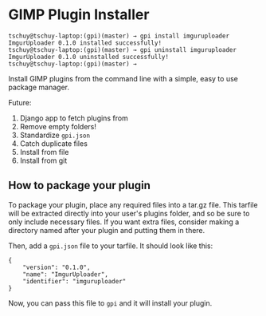 # GIMP Plugin Installer

```
tschuy@tschuy-laptop:(gpi)(master) → gpi install imguruploader
ImgurUploader 0.1.0 installed successfully!
tschuy@tschuy-laptop:(gpi)(master) → gpi uninstall imguruploader
ImgurUploader 0.1.0 uninstalled successfully!
tschuy@tschuy-laptop:(gpi)(master) →
```

Install GIMP plugins from the command line with a simple, easy to use package
manager.

Future:

1. Django app to fetch plugins from
2. Remove empty folders!
3. Standardize ``gpi.json``
4. Catch duplicate files
5. Install from file
6. Install from git

How to package your plugin
--------------------------

To package your plugin, place any required files into a tar.gz file. This
tarfile will be extracted directly into your user's plugins folder, and so be
sure to only include necessary files. If you want extra files, consider making
a directory named after your plugin and putting them in there.

Then, add a ``gpi.json`` file to your tarfile. It should look like this:

```
{
    "version": "0.1.0",
    "name": "ImgurUploader",
    "identifier": "imguruploader"
}
```

Now, you can pass this file to ``gpi`` and it will install your plugin.
